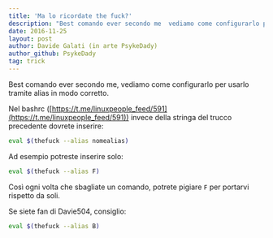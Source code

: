 ```yaml
---
title: 'Ma lo ricordate the fuck?'
description: "Best comando ever secondo me  vediamo come configurarlo per usarlo tramite alias in modo corretto  "
date: 2016-11-25
layout: post
author: Davide Galati (in arte PsykeDady)
author_github: PsykeDady
tag: trick
---
```

Best comando ever secondo me, vediamo come configurarlo per usarlo tramite alias in modo corretto.

Nel bashrc ([https://t.me/linuxpeople_feed/591](https://t.me/linuxpeople_feed/591)) 
invece della stringa del trucco precedente dovrete inserire: 

```bash
eval $(thefuck --alias nomealias)
```

Ad esempio potreste inserire solo: 
```bash
eval $(thefuck --alias F)
```

Così ogni volta che sbagliate un comando, potrete pigiare `F` per portarvi 
rispetto da soli.

Se siete fan di Davie504, consiglio: 
```bash
eval $(thefuck --alias B)
```
